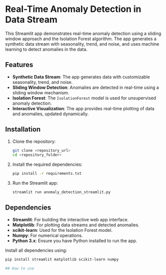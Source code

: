 # Real-Time Anomaly Detection in Data Stream

This Streamlit app demonstrates real-time anomaly detection using a sliding window approach and the Isolation Forest algorithm. The app generates a synthetic data stream with seasonality, trend, and noise, and uses machine learning to detect anomalies in the data.

## Features
- **Synthetic Data Stream**: The app generates data with customizable seasonality, trend, and noise.
- **Sliding Window Detection**: Anomalies are detected in real-time using a sliding window mechanism.
- **Isolation Forest**: The `IsolationForest` model is used for unsupervised anomaly detection.
- **Interactive Visualization**: The app provides real-time plotting of data and anomalies, updated dynamically.

## Installation

1. Clone the repository:
    ```bash
    git clone <repository_url>
    cd <repository_folder>
    ```

2. Install the required dependencies:
    ```bash
    pip install -r requirements.txt
    ```

3. Run the Streamlit app:
    ```bash
    streamlit run anomaly_detection_streamlit.py
    ```

## Dependencies

- **Streamlit**: For building the interactive web app interface.
- **Matplotlib**: For plotting data streams and detected anomalies.
- **scikit-learn**: Used for the Isolation Forest model.
- **Numpy**: For numerical operations.
- **Python 3.x**: Ensure you have Python installed to run the app.

Install all dependencies using:
```bash
pip install streamlit matplotlib scikit-learn numpy

## How to use
